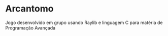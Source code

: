 # Arcantomo
Jogo desenvolvido em grupo usando Raylib e linguagem C para matéria de Programação Avançada
